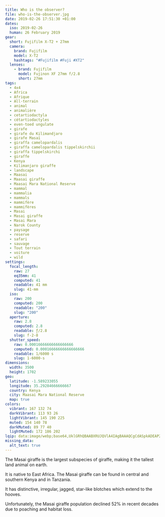 ```yaml
---
title: Who is the observer?
file: who-is-the-observer.jpg
date: 2019-02-26 17:51:30 +01:00
dates:
  iso: 2019-02-26
  human: 26 February 2019
gear:
  short: Fujifilm X-T2 + 27mm
  camera:
    brand: Fujifilm
    model: X-T2
    hashtags: "#Fujifilm #Fuji #XT2"
  lenses:
    - brand: Fujifilm
      model: Fujinon XF 27mm f/2.8
      short: 27mm
tags:
  - 4x4
  - Africa
  - Afrique
  - All-terrain
  - animal
  - animalière
  - cetartiodactyla
  - cétartiodactyles
  - even-toed ungulate
  - girafe
  - girafe du Kilimandjaro
  - girafe Masaï
  - giraffa camelopardalis
  - giraffa camelopardalis tippelskirchii
  - giraffa tippelskirchi
  - giraffe
  - Kenya
  - Kilimanjaro giraffe
  - landscape
  - Maasai
  - Maasai giraffe
  - Maasai Mara National Reserve
  - mammal
  - mammalia
  - mammals
  - mammifère
  - mammifères
  - Masai
  - Masai giraffe
  - Masai Mara
  - Narok County
  - paysage
  - reserve
  - safari
  - sauvage
  - Tout terrain
  - voiture
  - wild
settings:
  focal_length:
    raw: 27
    eq35mm: 41
    computed: 41
    readable: 41 mm
    slug: 41-mm
  iso:
    raw: 200
    computed: 200
    readable: "200"
    slug: "200"
  aperture:
    raw: 2.8
    computed: 2.8
    readable: ƒ/2.8
    slug: f-2-8
  shutter_speed:
    raw: 0.00016666666666666666
    computed: 0.00016666666666666666
    readable: 1/6000 s
    slug: 1-6000-s
dimensions:
  width: 3500
  height: 1702
geo:
  latitude: -1.589233055
  longitude: 35.29284666666667
  country: Kenya
  city: Maasai Mara National Reserve
  map: true
colors:
  vibrant: 167 132 74
  darkVibrant: 113 93 26
  lightVibrant: 145 190 225
  muted: 154 140 78
  darkMuted: 89 77 40
  lightMuted: 172 186 202
lqip: data:image/webp;base64,UklGRhQBAABXRUJQVlA4IAgBAAAQCgCdASpkADEAP2Wcw1izP6glM3eMW/AsiU23eAC4UVeGLJhPfbMRcpcJZ6NMuff23hFAupjHWKjKvnN/b/S+nsMTgIYXCt6VWZKYWuHJOgdNJSRQd+it4AD+7A8e6Ad1kH1bWOJPCJajDOPky1pzkDzXnOtDbCMRTYP0oe8rT0FROf3ELnLhzSLr0ocOkqukcIRFjN6vWLZHBkL6+5anC/o+fhOlLChylg0HiewfqNejs52AmR7dvJIjjqbcK1Zhv4nCqRKtVJn4a8FC705t0mHSiC7lZeNnAJ9FKJ8Z24ya9nlVyj7yNzzE/bQTvNqPtvuL9hDDY6PIJFHNxZ94wQ/Yl3CmAAA=
missing_data:
  alt_text: true
---
```


The Masai giraffe is the largest subspecies of giraffe, making it the tallest land animal on earth.

It is native to East Africa. The Masai giraffe can be found in central and southern Kenya and in Tanzania.

It has distinctive, irregular, jagged, star-like blotches which extend to the hooves.

Unfortunately, the Masai giraffe population declined 52% in recent decades due to poaching and habitat loss.

